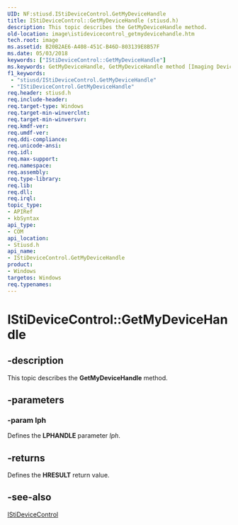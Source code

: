 ```yaml
---
UID: NF:stiusd.IStiDeviceControl.GetMyDeviceHandle
title: IStiDeviceControl::GetMyDeviceHandle (stiusd.h)
description: This topic describes the GetMyDeviceHandle method.
old-location: image\istidevicecontrol_getmydevicehandle.htm
tech.root: image
ms.assetid: B20B2AE6-A408-451C-B46D-803139E8B57F
ms.date: 05/03/2018
keywords: ["IStiDeviceControl::GetMyDeviceHandle"]
ms.keywords: GetMyDeviceHandle, GetMyDeviceHandle method [Imaging Devices], GetMyDeviceHandle method [Imaging Devices],IStiDeviceControl interface, IStiDeviceControl interface [Imaging Devices],GetMyDeviceHandle method, IStiDeviceControl.GetMyDeviceHandle, IStiDeviceControl::GetMyDeviceHandle, image.istidevicecontrol_getmydevicehandle, stiusd/IStiDeviceControl::GetMyDeviceHandle
f1_keywords:
 - "stiusd/IStiDeviceControl.GetMyDeviceHandle"
 - "IStiDeviceControl.GetMyDeviceHandle"
req.header: stiusd.h
req.include-header: 
req.target-type: Windows
req.target-min-winverclnt: 
req.target-min-winversvr: 
req.kmdf-ver: 
req.umdf-ver: 
req.ddi-compliance: 
req.unicode-ansi: 
req.idl: 
req.max-support: 
req.namespace: 
req.assembly: 
req.type-library: 
req.lib: 
req.dll: 
req.irql: 
topic_type:
- APIRef
- kbSyntax
api_type:
- COM
api_location:
- Stiusd.h
api_name:
- IStiDeviceControl.GetMyDeviceHandle
product:
- Windows
targetos: Windows
req.typenames: 
---
```


# IStiDeviceControl::GetMyDeviceHandle


## -description


This topic describes the <b>GetMyDeviceHandle</b> method.


## -parameters




### -param lph

Defines the <b>LPHANDLE</b> parameter <i>lph</i>.


## -returns



Defines the <b>HRESULT</b> return value.




## -see-also




<a href="https://docs.microsoft.com/windows-hardware/drivers/image/istidevicecontrol-com-interface">IStiDeviceControl</a>
 

 

